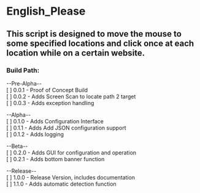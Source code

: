 # English_Please  

## This script is designed to move the mouse to some specified locations and click once at each location while on a certain website.  

### Build Path:  
  
--Pre-Alpha--  
[  ] 0.0.1 - Proof of Concept Build  
[  ] 0.0.2 - Adds Screen Scan to locate path 2 target  
[  ] 0.0.3 - Adds exception handling  
  
--Alpha--  
[ ] 0.1.0 - Adds Configuration Interface  
[ ] 0.1.1 - Adds Add JSON configuration support  
[ ] 0.1.2 - Adds logging  
  
--Beta--  
[ ] 0.2.0 - Adds GUI for configuration and operation  
[ ] 0.2.1 - Adds bottom banner function  
  
--Release--  
[ ] 1.0.0 - Release Version, includes documentation  
[ ] 1.1.0 - Adds automatic detection function  
